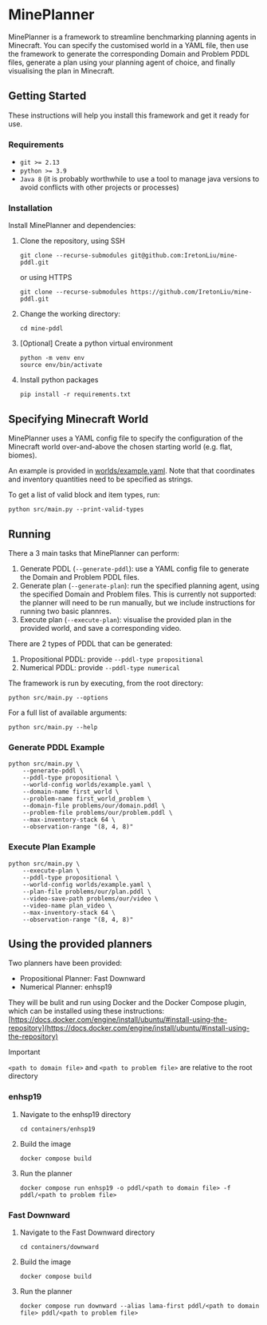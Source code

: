 # MinePlanner

MinePlanner is a framework to streamline benchmarking planning agents in Minecraft. You can specify the customised world in a YAML file, then use the framework to generate the corresponding Domain and Problem PDDL files, generate a plan using your planning agent of choice, and finally visualising the plan in Minecraft.

## Getting Started

These instructions will help you install this framework and get it ready for use.

### Requirements

- `git >= 2.13`
- `python >= 3.9`
- `Java 8` (it is probably worthwhile to use a tool to manage java versions to avoid conflicts with other projects or processes)

### Installation

Install MinePlanner and dependencies:

1. Clone the repository, using SSH

    ```shell
    git clone --recurse-submodules git@github.com:IretonLiu/mine-pddl.git
    ```

    or using HTTPS

    ```shell
    git clone --recurse-submodules https://github.com/IretonLiu/mine-pddl.git
    ```

2. Change the working directory:

    ```shell
    cd mine-pddl
    ```

3. [Optional] Create a python virtual environment

    ```shell
    python -m venv env
    source env/bin/activate
    ```

4. Install python packages

    ```shell
    pip install -r requirements.txt
    ```

## Specifying Minecraft World

MinePlanner uses a YAML config file to specify the configuration of the Minecraft world over-and-above the chosen starting world (e.g. flat, biomes).

An example is provided in [worlds/example.yaml](./worlds/example.yaml). Note that that coordinates and inventory quantities need to be specified as strings.

To get a list of valid block and item types, run:

```shell
python src/main.py --print-valid-types
```

## Running

There a 3 main tasks that MinePlanner can perform:

1. Generate PDDL (`--generate-pddl`): use a YAML config file to generate the Domain and Problem PDDL files.
2. Generate plan (`--generate-plan`): run the specified planning agent, using the specified Domain and Problem files. This is currently not supported: the planner will need to be run manually, but we include instructions for running two basic plannres.
3. Execute plan (`--execute-plan`): visualise the provided plan in the provided world, and save a corresponding video.

There are 2 types of PDDL that can be generated:

1. Propositional PDDL: provide `--pddl-type propositional`
2. Numerical PDDL: provide `--pddl-type numerical`

The framework is run by executing, from the root directory:

```shell
python src/main.py --options
```

For a full list of available arguments:

```shell
python src/main.py --help
```

### Generate PDDL Example

```shell
python src/main.py \
    --generate-pddl \
    --pddl-type propositional \
    --world-config worlds/example.yaml \
    --domain-name first_world \
    --problem-name first_world_problem \
    --domain-file problems/our/domain.pddl \
    --problem-file problems/our/problem.pddl \
    --max-inventory-stack 64 \
    --observation-range "(8, 4, 8)"
```

### Execute Plan Example

```shell
python src/main.py \
    --execute-plan \
    --pddl-type propositional \
    --world-config worlds/example.yaml \
    --plan-file problems/our/plan.pddl \
    --video-save-path problems/our/video \
    --video-name plan_video \
    --max-inventory-stack 64 \
    --observation-range "(8, 4, 8)"
```

## Using the provided planners

Two planners have been provided:

- Propositional Planner: Fast Downward
- Numerical Planner: enhsp19

They will be bulit and run using Docker and the Docker Compose plugin, which can be installed using these instructions: [https://docs.docker.com/engine/install/ubuntu/#install-using-the-repository](https://docs.docker.com/engine/install/ubuntu/#install-using-the-repository)

> [!IMPORTANT]
> `<path to domain file>` and `<path to problem file>` are relative to the root directory

### enhsp19

1. Navigate to the enhsp19 directory

    ```shell
    cd containers/enhsp19
    ```

2. Build the image

    ```shell
    docker compose build
    ```

3. Run the planner

    ```shell
    docker compose run enhsp19 -o pddl/<path to domain file> -f pddl/<path to problem file>
    ```

### Fast Downward

1. Navigate to the Fast Downward directory

    ```shell
    cd containers/downward
    ```

2. Build the image

    ```shell
    docker compose build
    ```

3. Run the planner

    ```shell
    docker compose run downward --alias lama-first pddl/<path to domain file> pddl/<path to problem file>
    ```
